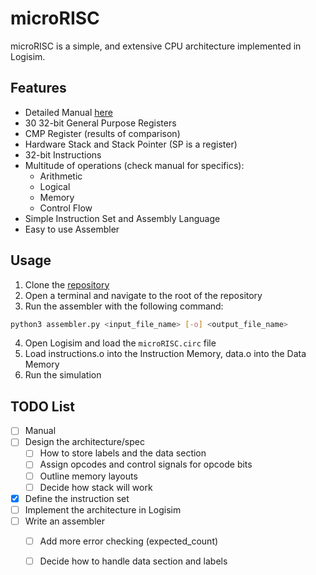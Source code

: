 # microRISC
microRISC is a simple, and extensive CPU architecture implemented in Logisim.

## Features
- Detailed Manual [here](docs/main.pdf)
- 30 32-bit General Purpose Registers
- CMP Register (results of comparison)
- Hardware Stack and Stack Pointer (SP is a register)
- 32-bit Instructions
- Multitude of operations (check manual for specifics):
  - Arithmetic
  - Logical
  - Memory
  - Control Flow
- Simple Instruction Set and Assembly Language
- Easy to use Assembler

## Usage
1. Clone the [repository](https://github.com/aschombe/microRISC)
2. Open a terminal and navigate to the root of the repository
3. Run the assembler with the following command:
```bash
python3 assembler.py <input_file_name> [-o] <output_file_name>
```
4. Open Logisim and load the `microRISC.circ` file
5. Load instructions.o into the Instruction Memory, data.o into the Data Memory
6. Run the simulation

## TODO List
- [ ] Manual
- [ ] Design the architecture/spec
    - [ ] How to store labels and the data section
    - [ ] Assign opcodes and control signals for opcode bits
    - [ ] Outline memory layouts
    - [ ] Decide how stack will work
- [x] Define the instruction set
- [ ] Implement the architecture in Logisim
- [ ] Write an assembler
    - [ ] Add more error checking (expected_count)
    - [ ] Decide how to handle data section and labels

